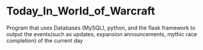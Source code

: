 # Today_In_World_of_Warcraft
Program that uses Databases (MySQL), python, and the flask framework to output the events(such as updates, expansion announcements, mythic race completion) of the current day

